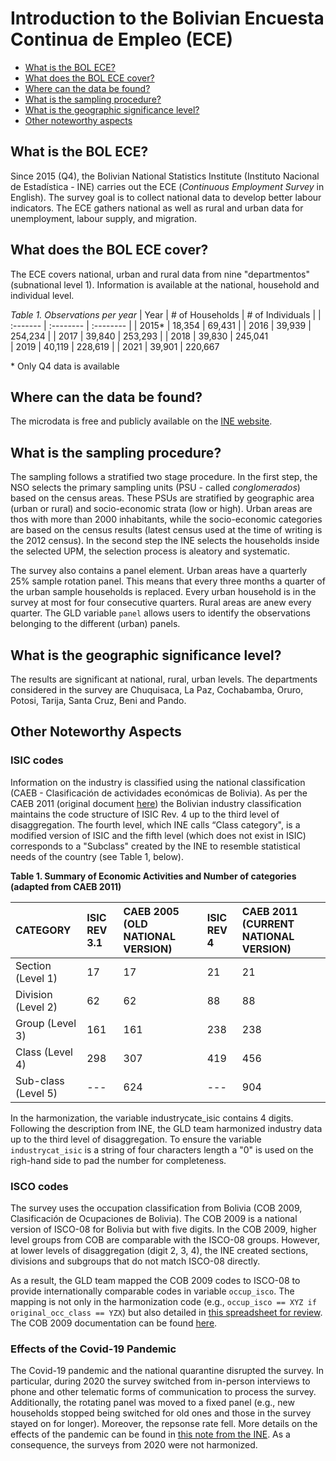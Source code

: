 Introduction to the Bolivian Encuesta Continua de Empleo (ECE) 
================

- [What is the BOL ECE?](#what-is-the-bol-ece)
- [What does the BOL ECE cover?](#what-does-the-bol-ece-cover)
- [Where can the data be found?](#where-can-the-data-be-found)
- [What is the sampling procedure?](#what-is-the-sampling-procedure)
- [What is the geographic significance level?](#what-is-the-geographic-significance-level)
- [Other noteworthy aspects](#other-noteworthy-aspects)

## What is the BOL ECE?

Since 2015 (Q4), the Bolivian National Statistics Institute (Instituto Nacional de Estadística - INE) carries out the ECE (*Continuous Employment Survey* in English). The survey goal is to collect national data to develop better labour indicators. The ECE gathers national as well as rural and urban data for unemployment, labour supply, and migration. 

## What does the BOL ECE cover?

The ECE covers national, urban and rural data from nine "departmentos" (subnational level 1). Information is available at the national, household and individual level.

*Table 1. Observations per year* 
| Year	    | # of Households	| # of Individuals	|
| :-------	| :--------		    | :--------	 	      |
| 2015*	    | 18,354          | 69,431           |
| 2016	    | 39,939          | 254,234	          |
| 2017	    | 39,840          | 253,293           |
| 2018	    | 39,830          | 245,041	          
| 2019	    | 40,119          | 228,619           |
| 2021	    | 39,901          | 220,667	          

\* Only Q4 data is available
  
## Where can the data be found?

The microdata is free and publicly available on the [INE website](https://www.ine.gob.bo/index.php/metadatos-y-microdatos/).

## What is the sampling procedure?

The sampling follows a stratified two stage procedure. In the first step, the NSO selects the primary sampling units (PSU - called *conglomerados*) based on the census areas. These PSUs are stratified by geographic area (urban or rural) and socio-economic strata (low or high). Urban areas are thos with more than 2000 inhabitants, while the socio-economic categories are based on the census results (latest census used at the time of writing is the 2012 census). In the second step the INE selects the households inside the selected UPM, the selection process is aleatory and systematic. 

The survey also contains a panel element. Urban areas have a quarterly 25% sample rotation panel. This means that every three months a quarter of the urban sample households is replaced. Every urban household is in the survey at most for four consecutive quarters. Rural areas are anew every quarter. The GLD variable `panel` allows users to identify the observations belonging to the different (urban) panels.

## What is the geographic significance level?

The results are significant at national, rural, urban levels. The departments considered in the survey are Chuquisaca, La Paz, Cochabamba, Oruro, Potosi, Tarija, Santa Cruz, Beni and Pando.

## Other Noteworthy Aspects  

### ISIC codes

Information on the industry is classified using the national classification (CAEB - Clasificación de actividades económicas de Bolivia). As per the CAEB 2011 (original document [here](utilities/CAEB_2011.pdf)) the Bolivian industry classification maintains the code structure of ISIC Rev. 4 up to the third level of disaggregation. The fourth level, which INE calls “Class category", is a modified version of ISIC and the fifth level (which does not exist in ISIC) corresponds to a "Subclass" created by the INE to resemble statistical needs of the country (see Table 1, below).

**Table 1. Summary of Economic Activities and Number of categories (adapted from CAEB 2011)**

| CATEGORY	| ISIC REV 3.1	| CAEB 2005 (OLD NATIONAL VERSION)	| ISIC REV 4	| CAEB 2011 (CURRENT NATIONAL VERSION)	|
| :-------	| :--------		  | :--------	 	                       | :--------	 	      | :--------	 	      |
| Section (Level 1)    | 17         | 17          | 21  |  21 |
| Division (Level 2)    |  62       |     62     |  88  |  88  |
| Group (Level 3)	    | 161        | 161    |  238  |  238   |
| Class (Level 4)	    | 298         |  307   |    419  | 456 |
| Sub-class	(Level 5)    | ---         | 624 |  --- |  904 |

In the harmonization, the variable industrycate_isic contains 4 digits. Following the description from INE, the GLD team harmonized industry data up to the third level of disaggregation. To ensure the variable `industrycat_isic` is a string of four characters length a "0" is used on the righ-hand side to pad the number for completeness.


### ISCO codes

The survey uses the occupation classification from Bolivia (COB 2009, Clasificación de Ocupaciones de Bolivia). The COB 2009 is a national version of ISCO-08 for Bolivia but with five digits. In the COB 2009, higher level groups from COB are comparable with the ISCO-08 groups. However, at lower levels of disaggregation (digit 2, 3, 4), the INE created sections, divisions and subgroups that do not match ISCO-08 directly. 

As a result, the GLD team mapped the COB 2009 codes to ISCO-08 to provide internationally comparable codes in variable `occup_isco`. The mapping is not only in the harmonization code (e.g., `occup_isco == XYZ if original_occ_class == YZX`) but also detailed in [this spreadsheet for review](utilities/Classification_ISCO_COB.xlsx). The COB 2009 documentation can be found [here](utilities/COB_2009.pdf).

### Effects of the Covid-19 Pandemic

The Covid-19 pandemic and the national quarantine disrupted the survey. In particular, during 2020 the survey switched from in-person interviews to phone and other telematic forms of communication to process the survey. Additionally, the rotating panel was moved to a fixed panel (e.g., new households stopped being switched for old ones and those in the survey stayed on for longer). Moreover, the repsonse rate fell. More details on the effects of the pandemic can be found in [this note from the INE](utilities/NT_ECE02_2020.pdf). As a consequence, the surveys from 2020 were not harmonized.
